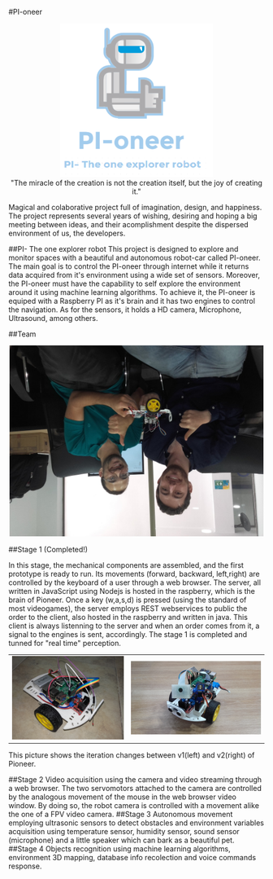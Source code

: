 #PI-oneer 

<p align="center">
<img src="https://github.com/caaguirreec/PI-oneer/blob/master/gitimages/logo.png" width="300"><br>
"The miracle of the creation is not the creation itself, but the joy of creating it." 
</p>

Magical and colaborative project full of imagination, design, and happiness. 
The project represents several years of wishing, desiring and hoping a big meeting between ideas,
and their acomplishment despite the dispersed environment of us, the developers.

##PI- The one explorer robot
This project is designed to explore and monitor spaces with a beautiful and autonomous robot-car called PI-oneer. The main goal is to control the PI-oneer through internet while it returns data acquired from it's environment using a wide set of sensors. Moreover, the PI-oneer must have the capability to self explore the environment around it using machine learning algorithms.
To achieve it, the PI-oneer is equiped with a Raspberry PI as it's brain and it has two engines to control the navigation. As for the sensors, it holds a HD camera, Microphone, Ultrasound, among others.

##Team 
<p align="center">
<img src="https://raw.githubusercontent.com/caaguirreec/PI-oneer/master/gitimages/team.jpg" width="500">
</p>
##Stage 1 (Completed!)

In this stage, the mechanical components are assembled, and the first prototype is ready to run. Its movements (forward, backward, left,right) are controlled by the keyboard of a user through a web browser. The server, all written in JavaScript using Nodejs is hosted in the raspberry, which is the brain of Pioneer. Once a key (w,a,s,d) is pressed (using the standard of most videogames), the server employs REST webservices to public the order to the client, also hosted in the raspberry and written in java. This client is always listenning to the server and when an order comes from it, a signal to the engines is sent, accordingly. The stage 1 is completed and tunned for "real time" perception. 
<p align="center">
<table>
<tr><td><img src="https://github.com/caaguirreec/PI-oneer/blob/master/gitimages/20160527_154540.jpg" width="300"alt="Version 1"></td>
<td><img src="https://github.com/caaguirreec/PI-oneer/blob/master/gitimages/pioneerV2/20160916_095802.jpg" width="350" alt="Version 2"></td></tr>
</table>
</p>
This picture shows the iteration changes between v1(left) and v2(right) of Pioneer.

##Stage 2
Video acquisition using the camera and video streaming through a web browser. The two servomotors attached to the camera are controlled by the analogous movement of the mouse in the web browser video window. By doing so, the robot camera is controlled with a movement alike the one of a FPV video camera. 
##Stage 3
Autonomous movement employing ultrasonic sensors to detect obstacles and environment variables acquisition using temperature sensor, humidity sensor, sound sensor (microphone) and a little speaker which can bark as a beautiful pet. 
##Stage 4
Objects recognition using machine learning algorithms, environment 3D mapping, database info recolection and voice commands response. 

